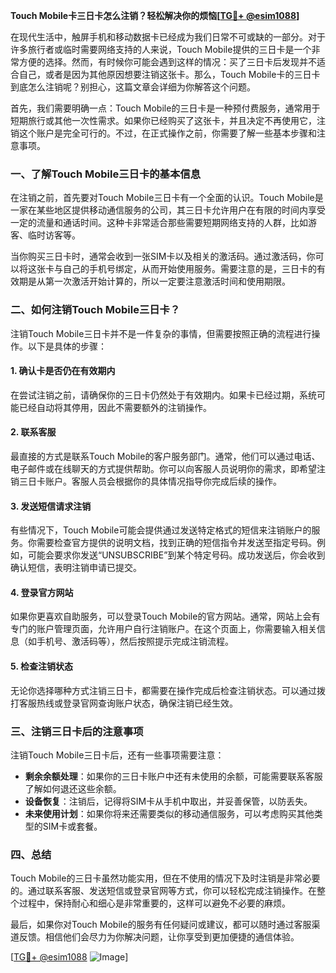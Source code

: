 **Touch Mobile卡三日卡怎么注销？轻松解决你的烦恼[[TG💪+ @esim1088](https://t.me/s/esim1088)]**

在现代生活中，触屏手机和移动数据卡已经成为我们日常不可或缺的一部分。对于许多旅行者或临时需要网络支持的人来说，Touch Mobile提供的三日卡是一个非常方便的选择。然而，有时候你可能会遇到这样的情况：买了三日卡后发现并不适合自己，或者是因为其他原因想要注销这张卡。那么，Touch Mobile卡的三日卡到底怎么注销呢？别担心，这篇文章会详细为你解答这个问题。

首先，我们需要明确一点：Touch Mobile的三日卡是一种预付费服务，通常用于短期旅行或其他一次性需求。如果你已经购买了这张卡，并且决定不再使用它，注销这个账户是完全可行的。不过，在正式操作之前，你需要了解一些基本步骤和注意事项。

### 一、了解Touch Mobile三日卡的基本信息

在注销之前，首先要对Touch Mobile三日卡有一个全面的认识。Touch Mobile是一家在某些地区提供移动通信服务的公司，其三日卡允许用户在有限的时间内享受一定的流量和通话时间。这种卡非常适合那些需要短期网络支持的人群，比如游客、临时访客等。

当你购买三日卡时，通常会收到一张SIM卡以及相关的激活码。通过激活码，你可以将这张卡与自己的手机号绑定，从而开始使用服务。需要注意的是，三日卡的有效期是从第一次激活开始计算的，所以一定要注意激活时间和使用期限。

### 二、如何注销Touch Mobile三日卡？

注销Touch Mobile三日卡并不是一件复杂的事情，但需要按照正确的流程进行操作。以下是具体的步骤：

#### 1. 确认卡是否仍在有效期内
在尝试注销之前，请确保你的三日卡仍然处于有效期内。如果卡已经过期，系统可能已经自动将其停用，因此不需要额外的注销操作。

#### 2. 联系客服
最直接的方式是联系Touch Mobile的客户服务部门。通常，他们可以通过电话、电子邮件或在线聊天的方式提供帮助。你可以向客服人员说明你的需求，即希望注销三日卡账户。客服人员会根据你的具体情况指导你完成后续的操作。

#### 3. 发送短信请求注销
有些情况下，Touch Mobile可能会提供通过发送特定格式的短信来注销账户的服务。你需要检查官方提供的说明文档，找到正确的短信指令并发送至指定号码。例如，可能会要求你发送“UNSUBSCRIBE”到某个特定号码。成功发送后，你会收到确认短信，表明注销申请已提交。

#### 4. 登录官方网站
如果你更喜欢自助服务，可以登录Touch Mobile的官方网站。通常，网站上会有专门的账户管理页面，允许用户自行注销账户。在这个页面上，你需要输入相关信息（如手机号、激活码等），然后按照提示完成注销流程。

#### 5. 检查注销状态
无论你选择哪种方式注销三日卡，都需要在操作完成后检查注销状态。可以通过拨打客服热线或登录官网查询账户状态，确保注销已经生效。

### 三、注销三日卡后的注意事项

注销Touch Mobile三日卡后，还有一些事项需要注意：

- **剩余余额处理**：如果你的三日卡账户中还有未使用的余额，可能需要联系客服了解如何退还这些余额。
- **设备恢复**：注销后，记得将SIM卡从手机中取出，并妥善保管，以防丢失。
- **未来使用计划**：如果你将来还需要类似的移动通信服务，可以考虑购买其他类型的SIM卡或套餐。

### 四、总结

Touch Mobile的三日卡虽然功能实用，但在不使用的情况下及时注销是非常必要的。通过联系客服、发送短信或登录官网等方式，你可以轻松完成注销操作。在整个过程中，保持耐心和细心是非常重要的，这样可以避免不必要的麻烦。

最后，如果你对Touch Mobile的服务有任何疑问或建议，都可以随时通过客服渠道反馈。相信他们会尽力为你解决问题，让你享受到更加便捷的通信体验。

[[TG💪+ @esim1088](https://t.me/s/esim1088) ![Image](https://i.postimg.cc/4NQfJmqS/Snipaste-2025-05-13-00-14-12.png)]